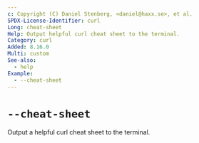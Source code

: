 ```yaml
---
c: Copyright (C) Daniel Stenberg, <daniel@haxx.se>, et al.
SPDX-License-Identifier: curl
Long: cheat-sheet
Help: Output helpful curl cheat sheet to the terminal.
Category: curl
Added: 8.16.0
Multi: custom
See-also:
  - help
Example:
  - --cheat-sheet
---
```


# `--cheat-sheet`

Output a helpful curl cheat sheet to the terminal.
